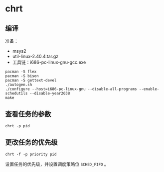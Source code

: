 # chrt

## 编译

准备：

- msys2
- util-linux-2.40.4.tar.gz
- 工具链：i686-pc-linux-gnu-gcc.exe



```shell
pacman -S flex
pacman -S bison
pacman -S gettext-devel
./autogen.sh
./configure --host=i686-pc-linux-gnu --disable-all-programs --enable-schedutils --disable-year2038
make
```

## 查看任务的参数

```shell
chrt -p pid
```

## 更改任务的优先级

```shell
chrt -f -p priority pid
```

设置任务的优先级，并设置调度策略位 `SCHED_FIFO` 。

